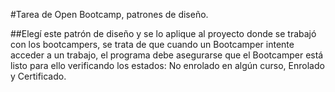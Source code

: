 #Tarea de Open Bootcamp, patrones de diseño.
 
##Elegí este patrón de diseño y se lo aplique al proyecto donde se trabajó con los bootcampers, se trata de que cuando un Bootcamper intente acceder a un trabajo, el programa debe asegurarse que el Bootcamper está listo para ello verificando los estados: No enrolado en algún curso, Enrolado y Certificado.
